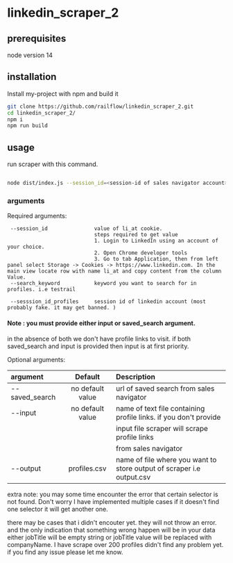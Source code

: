 # linkedin_scraper_2

## prerequisites

node version 14

## installation

Install my-project with npm and build it

```bash
git clone https://github.com/railflow/linkedin_scraper_2.git
cd linkedin_scraper_2/
npm i
npm run build
```

## usage

run scraper with this command.

```bash

node dist/index.js --session_id=<session-id of sales navigator account> --sesssion_id_profiles=<session-id of likedin account use to scrape profiles> --search_keyword=<keyword to search for in profiles> --saved_search=<url of saved search of sales navigator account> --output=<name of output csv file>

```

### arguments

Required arguments:

```
 --session_id  	            value of li_at cookie.
                            steps required to get value
                            1. Login to LinkedIn using an account of your choice.
                            2. Open Chrome developer tools
                            3. Go to tab Application, then from left panel select Storage -> Cookies -> https://www.linkedin.com. In the main view locate row with name li_at and copy content from the column Value.
 --search_keyword           keyword you want to search for in profiles. i.e testrail

 --sesssion_id_profiles     session id of linkedin account (most probably fake. it may get banned. )

```

#### Note : you must provide either input or saved_search argument.

in the absence of both we don't have profile links to visit.
if both saved_search and input is provided then input is at first priority.

Optional arguments:

| argument       |     Default      | Description                                                           |
| :------------- | :--------------: | :-------------------------------------------------------------------- |
| --saved_search | no default value | url of saved search from sales navigator                              |
| --input        | no default value | name of text file containing profile links. if you don't provide      |
|                |                  | input file scraper will scrape profile links                          |
|                |                  | from sales navigator                                                  |
| --output       |   profiles.csv   | name of file where you want to store output of scraper i.e output.csv |

extra note: you may some time encounter the error that certain selector is not found. Don't worry I have implemented
multiple cases if it doesn't find one selector it will get another one.

there may be cases that i didn't encouter yet. they will not throw an error. and the only indication that something wrong happen
will be in your data either jobTitle will be empty string or jobTitle value will be replaced with companyName. I have scrape over 200 profiles didn't find any problem yet.
if you find any issue please let me know.
